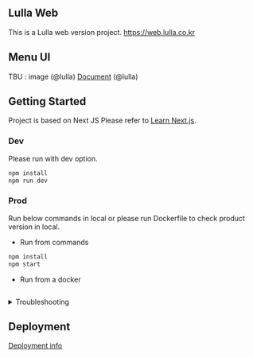 ## Lulla Web 
This is a Lulla web version project.
https://web.lulla.co.kr


## Menu UI
TBU : image (@lulla)
[Document]() (@lulla)


## Getting Started 
Project is based on Next JS
Please refer to [Learn Next.js](https://nextjs.org/learn).

### Dev
Please run with dev option.

```bash
npm install
npm run dev
```

### Prod 
Run below commands in local or please run Dockerfile to check product version in local. 

- Run from commands

```bash
npm install 
npm start 
```

- Run from a docker
```

```

<details>
<summary>Troubleshooting</h3></summary>

[Development Notes (TBU)]()

1. Depdencies resolving issue  
: While npm installing, resolve denpendency issues can occur between packages.

- Error example
```bash
npm ERR! code ERESOLVE
npm ERR! ERESOLVE unable to resolve dependency tree
npm ERR! 
npm ERR! While resolving: learn-starter@0.1.0
npm ERR! Found: react@17.0.2
npm ERR! node_modules/react
npm ERR!   react@"17.0.2" from the root project
npm ERR! 
npm ERR! Could not resolve dependency:
```

- Solution
Install errorable packages by command with `--legacy-peer-deps` option

```bash
npm install --save {package name} --legacy-peer-deps
```

</details>




## Deployment

[Deployment info]()

